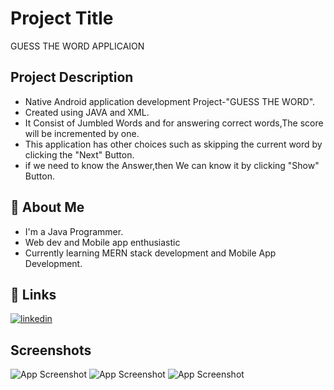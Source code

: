 
# Project Title
GUESS THE WORD APPLICAION



## Project Description
* Native Android application development Project-"GUESS THE WORD".
* Created using JAVA and XML.
* It Consist of Jumbled Words and for answering correct words,The score will be incremented by one.
* This application has other choices such as skipping the current word by clicking the "Next" Button.
* if we need to know the Answer,then We can know it by clicking "Show" Button.
## 🚀 About Me
* I'm a Java Programmer.
* Web dev and Mobile app enthusiastic 
* Currently learning MERN stack development and Mobile App Development.

## 🔗 Links
[![linkedin](https://img.shields.io/badge/linkedin-0A66C2?style=for-the-badge&logo=linkedin&logoColor=white)](https://www.linkedin.com/in/karthick-kumar-sm)



## Screenshots

![App Screenshot](/relative/path/to/img.jpg?raw=true "Optional Title")
![App Screenshot](/relative/path/to/img1.jpg?raw=true "Optional Title")
![App Screenshot](/relative/path/to/img2.jpg?raw=true "Optional Title")


